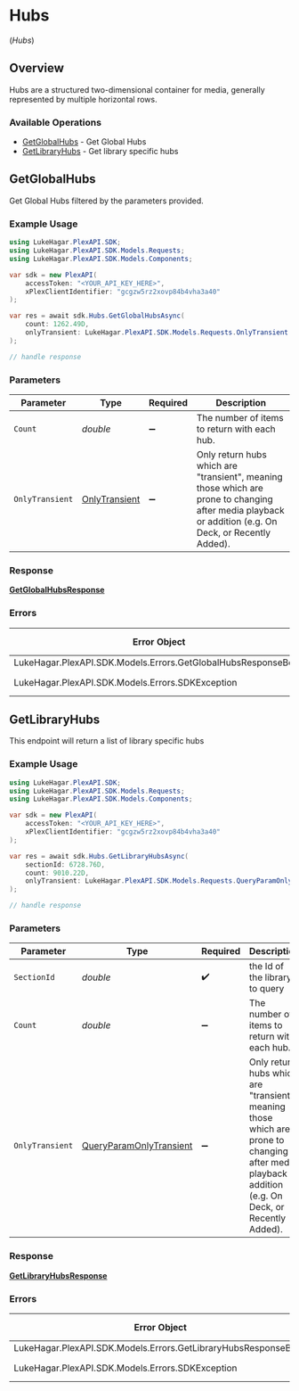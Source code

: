 # Hubs
(*Hubs*)

## Overview

Hubs are a structured two-dimensional container for media, generally represented by multiple horizontal rows.


### Available Operations

* [GetGlobalHubs](#getglobalhubs) - Get Global Hubs
* [GetLibraryHubs](#getlibraryhubs) - Get library specific hubs

## GetGlobalHubs

Get Global Hubs filtered by the parameters provided.

### Example Usage

```csharp
using LukeHagar.PlexAPI.SDK;
using LukeHagar.PlexAPI.SDK.Models.Requests;
using LukeHagar.PlexAPI.SDK.Models.Components;

var sdk = new PlexAPI(
    accessToken: "<YOUR_API_KEY_HERE>",
    xPlexClientIdentifier: "gcgzw5rz2xovp84b4vha3a40"
);

var res = await sdk.Hubs.GetGlobalHubsAsync(
    count: 1262.49D,
    onlyTransient: LukeHagar.PlexAPI.SDK.Models.Requests.OnlyTransient.One
);

// handle response
```

### Parameters

| Parameter                                                                                                                                             | Type                                                                                                                                                  | Required                                                                                                                                              | Description                                                                                                                                           |
| ----------------------------------------------------------------------------------------------------------------------------------------------------- | ----------------------------------------------------------------------------------------------------------------------------------------------------- | ----------------------------------------------------------------------------------------------------------------------------------------------------- | ----------------------------------------------------------------------------------------------------------------------------------------------------- |
| `Count`                                                                                                                                               | *double*                                                                                                                                              | :heavy_minus_sign:                                                                                                                                    | The number of items to return with each hub.                                                                                                          |
| `OnlyTransient`                                                                                                                                       | [OnlyTransient](../../Models/Requests/OnlyTransient.md)                                                                                               | :heavy_minus_sign:                                                                                                                                    | Only return hubs which are "transient", meaning those which are prone to changing after media playback or addition (e.g. On Deck, or Recently Added). |

### Response

**[GetGlobalHubsResponse](../../Models/Requests/GetGlobalHubsResponse.md)**

### Errors

| Error Object                                                  | Status Code                                                   | Content Type                                                  |
| ------------------------------------------------------------- | ------------------------------------------------------------- | ------------------------------------------------------------- |
| LukeHagar.PlexAPI.SDK.Models.Errors.GetGlobalHubsResponseBody | 401                                                           | application/json                                              |
| LukeHagar.PlexAPI.SDK.Models.Errors.SDKException              | 4xx-5xx                                                       | */*                                                           |


## GetLibraryHubs

This endpoint will return a list of library specific hubs


### Example Usage

```csharp
using LukeHagar.PlexAPI.SDK;
using LukeHagar.PlexAPI.SDK.Models.Requests;
using LukeHagar.PlexAPI.SDK.Models.Components;

var sdk = new PlexAPI(
    accessToken: "<YOUR_API_KEY_HERE>",
    xPlexClientIdentifier: "gcgzw5rz2xovp84b4vha3a40"
);

var res = await sdk.Hubs.GetLibraryHubsAsync(
    sectionId: 6728.76D,
    count: 9010.22D,
    onlyTransient: LukeHagar.PlexAPI.SDK.Models.Requests.QueryParamOnlyTransient.Zero
);

// handle response
```

### Parameters

| Parameter                                                                                                                                             | Type                                                                                                                                                  | Required                                                                                                                                              | Description                                                                                                                                           |
| ----------------------------------------------------------------------------------------------------------------------------------------------------- | ----------------------------------------------------------------------------------------------------------------------------------------------------- | ----------------------------------------------------------------------------------------------------------------------------------------------------- | ----------------------------------------------------------------------------------------------------------------------------------------------------- |
| `SectionId`                                                                                                                                           | *double*                                                                                                                                              | :heavy_check_mark:                                                                                                                                    | the Id of the library to query                                                                                                                        |
| `Count`                                                                                                                                               | *double*                                                                                                                                              | :heavy_minus_sign:                                                                                                                                    | The number of items to return with each hub.                                                                                                          |
| `OnlyTransient`                                                                                                                                       | [QueryParamOnlyTransient](../../Models/Requests/QueryParamOnlyTransient.md)                                                                           | :heavy_minus_sign:                                                                                                                                    | Only return hubs which are "transient", meaning those which are prone to changing after media playback or addition (e.g. On Deck, or Recently Added). |

### Response

**[GetLibraryHubsResponse](../../Models/Requests/GetLibraryHubsResponse.md)**

### Errors

| Error Object                                                   | Status Code                                                    | Content Type                                                   |
| -------------------------------------------------------------- | -------------------------------------------------------------- | -------------------------------------------------------------- |
| LukeHagar.PlexAPI.SDK.Models.Errors.GetLibraryHubsResponseBody | 401                                                            | application/json                                               |
| LukeHagar.PlexAPI.SDK.Models.Errors.SDKException               | 4xx-5xx                                                        | */*                                                            |
